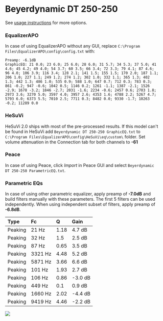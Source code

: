 # Beyerdynamic DT 250-250
See [usage instructions](https://github.com/jaakkopasanen/AutoEq#usage) for more options.

### EqualizerAPO
In case of using EqualizerAPO without any GUI, replace `C:\Program Files\EqualizerAPO\config\config.txt`
with:
```
Preamp: -6.1dB
GraphicEQ: 21 0.0; 23 6.0; 25 6.0; 28 6.0; 31 5.7; 34 5.3; 37 5.0; 41 4.6; 45 4.2; 49 4.0; 54 3.7; 60 3.5; 66 3.4; 72 3.3; 79 4.1; 87 4.6; 96 4.0; 106 3.9; 116 3.4; 128 2.1; 141 1.5; 155 1.5; 170 2.0; 187 1.1; 206 1.0; 227 1.1; 249 1.2; 274 1.2; 302 1.0; 332 1.1; 365 1.3; 402 1.3; 442 1.3; 486 1.0; 535 0.9; 588 1.0; 647 0.7; 712 0.3; 783 0.3; 861 -0.2; 947 -0.6; 1042 0.5; 1146 0.2; 1261 -1.1; 1387 -2.1; 1526 -2.9; 1678 -3.2; 1846 -2.7; 2031 -1.6; 2234 -0.6; 2457 0.6; 2703 1.8; 2973 3.6; 3270 5.0; 3597 4.0; 3957 2.6; 4353 1.6; 4788 2.2; 5267 4.7; 5793 6.0; 6373 5.5; 7010 2.5; 7711 0.3; 8482 0.0; 9330 -1.7; 10263 -0.2; 11289 0.0
```

### HeSuVi
HeSuVi 2.0 ships with most of the pre-processed results. If this model can't be found in HeSuVi add
`Beyerdynamic DT 250-250 GraphicEQ.txt` to `C:\Program Files\EqualizerAPO\config\HeSuVi\eq\custom\` folder.
Set volume attenuation in the Connection tab for both channels to **-61**

### Peace
In case of using Peace, click *Import* in Peace GUI and select `Beyerdynamic DT 250-250 ParametricEQ.txt`.

### Parametric EQs
In case of using other parametric equalizer, apply preamp of **-7.0dB** and build filters manually
with these parameters. The first 5 filters can be used independently.
When using independent subset of filters, apply preamp of **-6.8dB**.

| Type    | Fc      |    Q | Gain    |
|:--------|:--------|:-----|:--------|
| Peaking | 21 Hz   | 1.18 | 4.7 dB  |
| Peaking | 32 Hz   | 1.5  | 2.5 dB  |
| Peaking | 87 Hz   | 0.65 | 3.5 dB  |
| Peaking | 3321 Hz | 4.48 | 5.2 dB  |
| Peaking | 5871 Hz | 3.66 | 6.6 dB  |
| Peaking | 101 Hz  | 1.93 | 2.7 dB  |
| Peaking | 106 Hz  | 0.86 | -3.0 dB |
| Peaking | 449 Hz  | 0.1  | 0.9 dB  |
| Peaking | 1660 Hz | 2.02 | -4.4 dB |
| Peaking | 9419 Hz | 4.46 | -2.2 dB |

![](https://raw.githubusercontent.com/jaakkopasanen/AutoEq/master/results/innerfidelity/sbaf-serious/Beyerdynamic%20DT%20250-250/Beyerdynamic%20DT%20250-250.png)
